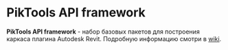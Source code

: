 ﻿# PikTools API framework
**PikTools API framework** - набор базовых пакетов для построения каркаса плагина Autodesk Revit. Подробную информацию смотри в [wiki](https://gitlab.com/pik_tools/shared/piktools.apiframework/-/wikis/home).